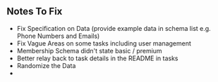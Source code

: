 ## Notes To Fix

- Fix Specification on Data (provide example data in schema list e.g. Phone Numbers and Emails)
- Fix Vague Areas on some tasks including user management
- Membership Schema didn't state basic / premium
- Better relay back to task details in the README in tasks
- Randomize the Data
- 